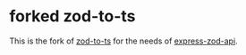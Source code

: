 # forked zod-to-ts

This is the fork of [zod-to-ts](https://github.com/sachinraja/zod-to-ts)
for the needs of [express-zod-api](https://github.com/RobinTail/express-zod-api).
